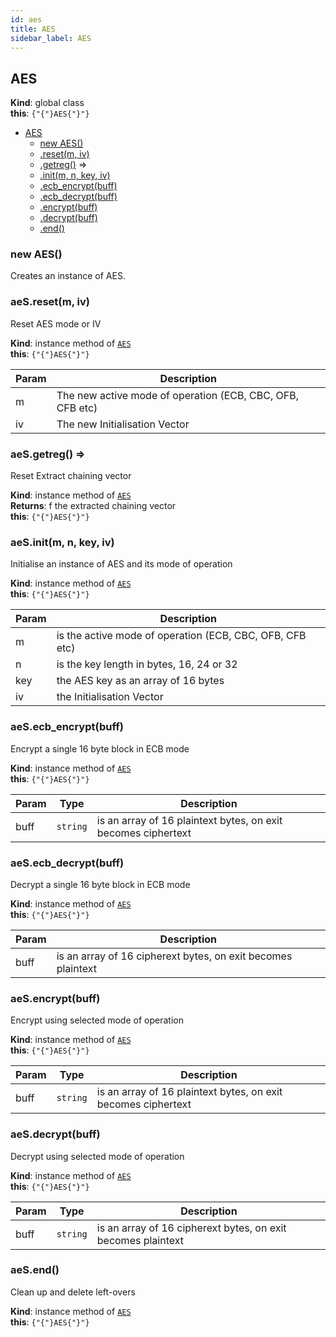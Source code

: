 ```yaml
---
id: aes
title: AES
sidebar_label: AES
---
```

<a name="AES" />

## AES

**Kind**: global class  
**this**: <code>{"{"}AES{"}"}</code>  

-   [AES](#AES)
    -   [new AES()](#new_AES_new)
    -   [.reset(m, iv)](#AES+reset)
    -   [.getreg()](#AES+getreg) ⇒
    -   [.init(m, n, key, iv)](#AES+init)
    -   [.ecb_encrypt(buff)](#AES+ecb_encrypt)
    -   [.ecb_decrypt(buff)](#AES+ecb_decrypt)
    -   [.encrypt(buff)](#AES+encrypt)
    -   [.decrypt(buff)](#AES+decrypt)
    -   [.end()](#AES+end)

<a name="new_AES_new" />

### new AES()

Creates an instance of AES.

<a name="AES+reset" />

### aeS.reset(m, iv)

Reset AES mode or IV

**Kind**: instance method of [<code>AES</code>](#AES)  
**this**: <code>{"{"}AES{"}"}</code>  

| Param | Description                                               |
| ----- | --------------------------------------------------------- |
| m     | The new active mode of operation (ECB, CBC, OFB, CFB etc) |
| iv    | The new Initialisation Vector                             |

<a name="AES+getreg" />

### aeS.getreg() ⇒

Reset Extract chaining vector

**Kind**: instance method of [<code>AES</code>](#AES)  
**Returns**: f the extracted chaining vector  
**this**: <code>{"{"}AES{"}"}</code>  
<a name="AES+init" />

### aeS.init(m, n, key, iv)

Initialise an instance of AES and its mode of operation

**Kind**: instance method of [<code>AES</code>](#AES)  
**this**: <code>{"{"}AES{"}"}</code>  

| Param | Description                                              |
| ----- | -------------------------------------------------------- |
| m     | is the active mode of operation (ECB, CBC, OFB, CFB etc) |
| n     | is the key length in bytes, 16, 24 or 32                 |
| key   | the AES key as an array of 16 bytes                      |
| iv    | the Initialisation Vector                                |

<a name="AES+ecb_encrypt" />

### aeS.ecb_encrypt(buff)

Encrypt a single 16 byte block in ECB mode

**Kind**: instance method of [<code>AES</code>](#AES)  
**this**: <code>{"{"}AES{"}"}</code>  

| Param | Type                | Description                                                   |
| ----- | ------------------- | ------------------------------------------------------------- |
| buff  | <code>string</code> | is an array of 16 plaintext bytes, on exit becomes ciphertext |

<a name="AES+ecb_decrypt" />

### aeS.ecb_decrypt(buff)

Decrypt a single 16 byte block in ECB mode

**Kind**: instance method of [<code>AES</code>](#AES)  
**this**: <code>{"{"}AES{"}"}</code>  

| Param | Description                                                  |
| ----- | ------------------------------------------------------------ |
| buff  | is an array of 16 cipherext bytes, on exit becomes plaintext |

<a name="AES+encrypt" />

### aeS.encrypt(buff)

Encrypt using selected mode of operation

**Kind**: instance method of [<code>AES</code>](#AES)  
**this**: <code>{"{"}AES{"}"}</code>  

| Param | Type                | Description                                                   |
| ----- | ------------------- | ------------------------------------------------------------- |
| buff  | <code>string</code> | is an array of 16 plaintext bytes, on exit becomes ciphertext |

<a name="AES+decrypt" />

### aeS.decrypt(buff)

Decrypt using selected mode of operation

**Kind**: instance method of [<code>AES</code>](#AES)  
**this**: <code>{"{"}AES{"}"}</code>  

| Param | Type                | Description                                                  |
| ----- | ------------------- | ------------------------------------------------------------ |
| buff  | <code>string</code> | is an array of 16 cipherext bytes, on exit becomes plaintext |

<a name="AES+end" />

### aeS.end()

Clean up and delete left-overs

**Kind**: instance method of [<code>AES</code>](#AES)  
**this**: <code>{"{"}AES{"}"}</code>  
